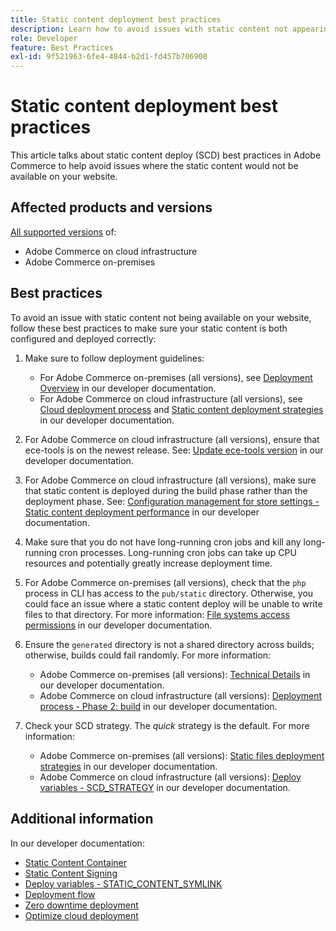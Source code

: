 ```yaml
---
title: Static content deployment best practices
description: Learn how to avoid issues with static content not appearing on your Adobe Commerce storefront.
role: Developer
feature: Best Practices
exl-id: 9f521963-6fe4-4844-b2d1-fd457b706900
---
```

# Static content deployment best practices

This article talks about static content deploy (SCD) best practices in Adobe Commerce to help avoid issues where the static content would not be available on your website.

## Affected products and versions

[All supported versions](../../../release/versions.md) of:

* Adobe Commerce on cloud infrastructure
* Adobe Commerce on-premises

## Best practices

To avoid an issue with static content not being available on your website, follow these best practices to make sure your static content is both configured and deployed correctly:

1. Make sure to follow deployment guidelines:
    * For Adobe Commerce on-premises (all versions), see [Deployment Overview](../../../configuration/deployment/overview.md) in our developer documentation.
    * For Adobe Commerce on cloud infrastructure (all versions), see [Cloud deployment process](https://experienceleague.adobe.com/en/docs/commerce-cloud-service/user-guide/develop/deploy/process) and [Static content deployment strategies](https://experienceleague.adobe.com/en/docs/commerce-cloud-service/user-guide/develop/deploy/static-content) in our developer documentation.

1. For Adobe Commerce on cloud infrastructure (all versions), ensure that ece-tools is on the newest release. See: [Update ece-tools version](https://experienceleague.adobe.com/en/docs/commerce-cloud-service/user-guide/release-notes/ece-tools-package) in our developer documentation.
1. For Adobe Commerce on cloud infrastructure (all versions), make sure that static content is deployed during the build phase rather than the deployment phase. See: [Configuration management for store settings - Static content deployment performance](https://experienceleague.adobe.com/en/docs/commerce-cloud-service/user-guide/configure-store/store-settings#cloud-confman-scd-over) in our developer documentation.
1. Make sure that you do not have long-running cron jobs and kill any long-running cron processes. Long-running cron jobs can take up CPU resources and potentially greatly increase deployment time.
1. For Adobe Commerce on-premises (all versions), check that the `php` process in CLI has access to the `pub/static` directory. Otherwise, you could face an issue where a static content deploy will be unable to write files to that directory. For more information: [File systems access permissions](https://experienceleague.adobe.com/docs/commerce-operations/configuration-guide/deployment/file-system-permissions.html) in our developer documentation.
1. Ensure the `generated` directory is not a shared directory across builds; otherwise, builds could fail randomly. For more information:
    * Adobe Commerce on-premises (all versions): [Technical Details](https://experienceleague.adobe.com/docs/commerce-operations/configuration-guide/deployment/technical-details.html) in our developer documentation.
    * Adobe Commerce on cloud infrastructure (all versions): [Deployment process - Phase 2: build](https://experienceleague.adobe.com/en/docs/commerce-cloud-service/user-guide/develop/deploy/best-practices#cloud-deploy-over-phases-build) in our developer documentation.

1. Check your SCD strategy. The *quick* strategy is the default. For more information:
    * Adobe Commerce on-premises (all versions): [Static files deployment strategies](https://experienceleague.adobe.com/docs/commerce-operations/configuration-guide/cli/static-view/static-view-file-strategy.html) in our developer documentation.
    * Adobe Commerce on cloud infrastructure (all versions): [Deploy variables - SCD\_STRATEGY](https://experienceleague.adobe.com/en/docs/commerce-cloud-service/user-guide/configure/env/stage/variables-deploy#scd_strategy) in our developer documentation.

## Additional information

In our developer documentation:

* [Static Content Container](https://developer.adobe.com/commerce/admin-developer/pattern-library/containers/static-content/)
* [Static Content Signing](https://experienceleague.adobe.com/docs/commerce-operations/configuration-guide/cache/static-content-signing.html)
* [Deploy variables - STATIC\_CONTENT\_SYMLINK](https://experienceleague.adobe.com/en/docs/commerce-cloud-service/user-guide/configure/env/stage/variables-deploy#static_content_symlink)
* [Deployment flow](../../../performance/deployment-flow.md)
* [Zero downtime deployment](https://experienceleague.adobe.com/en/docs/commerce-cloud-service/user-guide/develop/deploy/reduce-downtime)
* [Optimize cloud deployment](https://experienceleague.adobe.com/en/docs/commerce-cloud-service/user-guide/develop/deploy/optimization)

